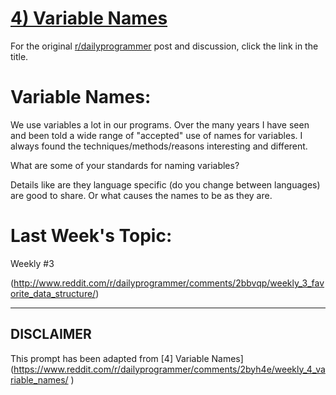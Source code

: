# [4) Variable Names](https://www.reddit.com/r/dailyprogrammer/comments/2byh4e/weekly_4_variable_names/)

For the original [r/dailyprogrammer](https://www.reddit.com/r/dailyprogrammer/) post and discussion, click the link in the title.

# Variable Names:
We use variables a lot in our programs. Over the many years I have seen and been told a wide range of "accepted" use of names for variables. I always found the techniques/methods/reasons interesting and different.

What are some of your standards for naming variables? 

Details like are they language specific (do you change between languages) are good to share. Or what causes the names to be as they are.

# Last Week's Topic:
Weekly #3

(http://www.reddit.com/r/dailyprogrammer/comments/2bbvqp/weekly_3_favorite_data_structure/)

----
## **DISCLAIMER**
This prompt has been adapted from [4] Variable Names](https://www.reddit.com/r/dailyprogrammer/comments/2byh4e/weekly_4_variable_names/
)

